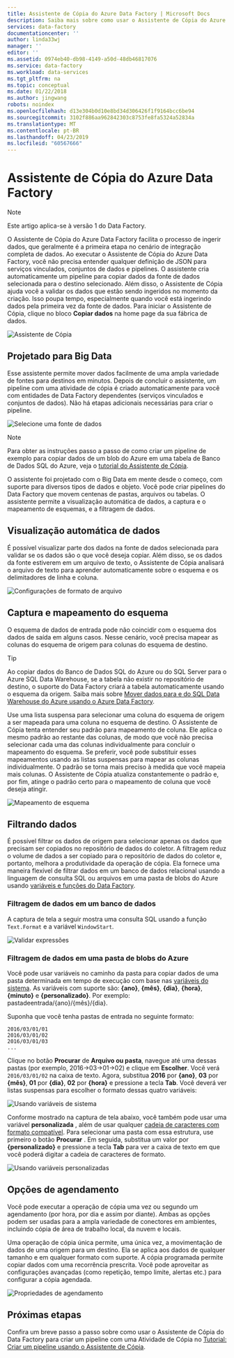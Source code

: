 ```yaml
---
title: Assistente de Cópia do Azure Data Factory | Microsoft Docs
description: Saiba mais sobre como usar o Assistente de Cópia do Azure Data Factory para copiar dados de fontes de dados com suporte para coletores.
services: data-factory
documentationcenter: ''
author: linda33wj
manager: ''
editor: ''
ms.assetid: 0974eb40-db98-4149-a50d-48db46817076
ms.service: data-factory
ms.workload: data-services
ms.tgt_pltfrm: na
ms.topic: conceptual
ms.date: 01/22/2018
ms.author: jingwang
robots: noindex
ms.openlocfilehash: d13e304b0d10e8bd34d306426f1f9164bcc6be94
ms.sourcegitcommit: 3102f886aa962842303c8753fe8fa5324a52834a
ms.translationtype: MT
ms.contentlocale: pt-BR
ms.lasthandoff: 04/23/2019
ms.locfileid: "60567666"
---
```

# <a name="azure-data-factory-copy-wizard"></a>Assistente de Cópia do Azure Data Factory
> [!NOTE]
> Este artigo aplica-se à versão 1 do Data Factory. 

O Assistente de Cópia do Azure Data Factory facilita o processo de ingerir dados, que geralmente é a primeira etapa no cenário de integração completa de dados. Ao executar o Assistente de Cópia do Azure Data Factory, você não precisa entender qualquer definição de JSON para serviços vinculados, conjuntos de dados e pipelines. O assistente cria automaticamente um pipeline para copiar dados da fonte de dados selecionada para o destino selecionado. Além disso, o Assistente de Cópia ajuda você a validar os dados que estão sendo ingeridos no momento da criação. Isso poupa tempo, especialmente quando você está ingerindo dados pela primeira vez da fonte de dados. Para iniciar o Assistente de Cópia, clique no bloco **Copiar dados** na home page da sua fábrica de dados.

![Assistente de Cópia](./media/data-factory-copy-wizard/copy-data-wizard.png)

## <a name="designed-for-big-data"></a>Projetado para Big Data
Esse assistente permite mover dados facilmente de uma ampla variedade de fontes para destinos em minutos. Depois de concluir o assistente, um pipeline com uma atividade de cópia é criado automaticamente para você com entidades de Data Factory dependentes (serviços vinculados e conjuntos de dados). Não há etapas adicionais necessárias para criar o pipeline.   

![Selecione uma fonte de dados](./media/data-factory-copy-wizard/select-data-source-page.png)

> [!NOTE]
> Para obter as instruções passo a passo de como criar um pipeline de exemplo para copiar dados de um blob do Azure em uma tabela de Banco de Dados SQL do Azure, veja o [tutorial do Assistente de Cópia](data-factory-copy-data-wizard-tutorial.md).
>
>

O assistente foi projetado com o Big Data em mente desde o começo, com suporte para diversos tipos de dados e objeto. Você pode criar pipelines do Data Factory que movem centenas de pastas, arquivos ou tabelas. O assistente permite a visualização automática de dados, a captura e o mapeamento de esquemas, e a filtragem de dados.

## <a name="automatic-data-preview"></a>Visualização automática de dados
É possível visualizar parte dos dados na fonte de dados selecionada para validar se os dados são o que você deseja copiar. Além disso, se os dados da fonte estiverem em um arquivo de texto, o Assistente de Cópia analisará o arquivo de texto para aprender automaticamente sobre o esquema e os delimitadores de linha e coluna.

![Configurações de formato de arquivo](./media/data-factory-copy-wizard/file-format-settings.png)

## <a name="schema-capture-and-mapping"></a>Captura e mapeamento do esquema
O esquema de dados de entrada pode não coincidir com o esquema dos dados de saída em alguns casos. Nesse cenário, você precisa mapear as colunas do esquema de origem para colunas do esquema de destino.

> [!TIP]
> Ao copiar dados do Banco de Dados SQL do Azure ou do SQL Server para o Azure SQL Data Warehouse, se a tabela não existir no repositório de destino, o suporte do Data Factory criará a tabela automaticamente usando o esquema da origem. Saiba mais sobre [Mover dados para e do SQL Data Warehouse do Azure usando o Azure Data Factory](./data-factory-azure-sql-data-warehouse-connector.md).
>

Use uma lista suspensa para selecionar uma coluna do esquema de origem a ser mapeada para uma coluna no esquema de destino. O Assistente de Cópia tenta entender seu padrão para mapeamento de coluna. Ele aplica o mesmo padrão ao restante das colunas, de modo que você não precisa selecionar cada uma das colunas individualmente para concluir o mapeamento do esquema. Se preferir, você pode substituir esses mapeamentos usando as listas suspensas para mapear as colunas individualmente. O padrão se torna mais preciso à medida que você mapeia mais colunas. O Assistente de Cópia atualiza constantemente o padrão e, por fim, atinge o padrão certo para o mapeamento de coluna que você deseja atingir.     

![Mapeamento de esquema](./media/data-factory-copy-wizard/schema-mapping.png)

## <a name="filtering-data"></a>Filtrando dados
É possível filtrar os dados de origem para selecionar apenas os dados que precisam ser copiados no repositório de dados do coletor. A filtragem reduz o volume de dados a ser copiado para o repositório de dados do coletor e, portanto, melhora a produtividade da operação de cópia. Ela fornece uma maneira flexível de filtrar dados em um banco de dados relacional usando a linguagem de consulta SQL ou arquivos em uma pasta de blobs do Azure usando [variáveis e funções do Data Factory](data-factory-functions-variables.md).   

### <a name="filtering-of-data-in-a-database"></a>Filtragem de dados em um banco de dados
A captura de tela a seguir mostra uma consulta SQL usando a função `Text.Format` e a variável `WindowStart`.

![Validar expressões](./media/data-factory-copy-wizard/validate-expressions.png)

### <a name="filtering-of-data-in-an-azure-blob-folder"></a>Filtragem de dados em uma pasta de blobs do Azure
Você pode usar variáveis no caminho da pasta para copiar dados de uma pasta determinada em tempo de execução com base nas [variáveis do sistema](data-factory-functions-variables.md#data-factory-system-variables). As variáveis com suporte são: **{ano}**, **{mês}**, **{dia}**, **{hora}**, **{minuto}** e **{personalizado}**. Por exemplo: pastadeentrada/{ano}/{mês}/{dia}.

Suponha que você tenha pastas de entrada no seguinte formato:

    2016/03/01/01
    2016/03/01/02
    2016/03/01/03
    ...

Clique no botão **Procurar** de **Arquivo ou pasta**, navegue até uma dessas pastas (por exemplo, 2016->03->01->02) e clique em **Escolher**. Você verá `2016/03/01/02` na caixa de texto. Agora, substitua **2016** por **{ano}**, **03** por **{mês}**, **01** por **{dia}**, **02** por **{hora}** e pressione a tecla **Tab**. Você deverá ver listas suspensas para escolher o formato dessas quatro variáveis:

![Usando variáveis de sistema](./media/data-factory-copy-wizard/blob-standard-variables-in-folder-path.png)   

Conforme mostrado na captura de tela abaixo, você também pode usar uma variável **personalizada** , além de usar qualquer [cadeia de caracteres com formato compatível](https://msdn.microsoft.com/library/8kb3ddd4.aspx). Para selecionar uma pasta com essa estrutura, use primeiro o botão **Procurar** . Em seguida, substitua um valor por **{personalizado}** e pressione a tecla **Tab** para ver a caixa de texto em que você poderá digitar a cadeia de caracteres de formato.     

![Usando variáveis personalizadas](./media/data-factory-copy-wizard/blob-custom-variables-in-folder-path.png)

## <a name="scheduling-options"></a>Opções de agendamento
Você pode executar a operação de cópia uma vez ou segundo um agendamento (por hora, por dia e assim por diante). Ambas as opções podem ser usadas para a ampla variedade de conectores em ambientes, incluindo cópia de área de trabalho local, da nuvem e locais.

Uma operação de cópia única permite, uma única vez, a movimentação de dados de uma origem para um destino. Ela se aplica aos dados de qualquer tamanho e em qualquer formato com suporte. A cópia programada permite copiar dados com uma recorrência prescrita. Você pode aproveitar as configurações avançadas (como repetição, tempo limite, alertas etc.) para configurar a cópia agendada.

![Propriedades de agendamento](./media/data-factory-copy-wizard/scheduling-properties.png)

## <a name="next-steps"></a>Próximas etapas
Confira um breve passo a passo sobre como usar o Assistente de Cópia do Data Factory para criar um pipeline com uma Atividade de Cópia no [Tutorial: Criar um pipeline usando o Assistente de Cópia](data-factory-copy-data-wizard-tutorial.md).
